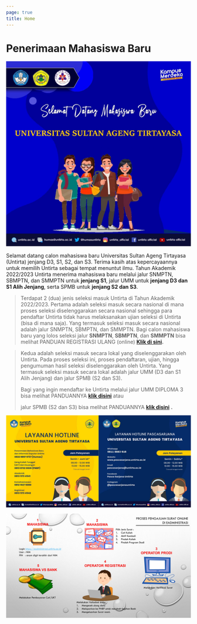 ```yaml
---
page: true
title: Home
---
```


# Penerimaan Mahasiswa Baru

![](images/Selamat%20Datang%20Maba.jpg)

Selamat datang calon mahasiswa baru Universitas Sultan Ageng Tirtayasa (Untirta) jenjang D3, S1, S2, dan S3. Terima kasih atas kepercayaannya untuk memilih Untirta sebagai tempat menuntut ilmu. Tahun Akademik 2022/2023 Untirta menerima mahasiswa baru melalui jalur SNMPTN, SBMPTN, dan SMMPTN untuk **jenjang S1**, jalur UMM untuk **jenjang D3 dan S1 Alih Jenjang**, serta SPMB untuk **jenjang S2 dan S3**.

> Terdapat 2 (dua) jenis seleksi masuk Untirta di Tahun Akademik 2022/2023. Pertama adalah seleksi masuk secara nasional di mana proses seleksi diselenggarakan secara nasional sehingga para pendaftar Untirta tidak harus melaksanakan ujian seleksi di Untirta (bisa di mana saja). Yang termasuk seleksi masuk secara nasional adalah jalur SNMPTN, SBMPTN, dan SMMPTN. Bagi calon mahasiswa baru yang lolos seleksi jalur **SNMPTN**, **SBMPTN**, dan **SMMPTN** bisa melihat PANDUAN REGISTRASI ULANG (online) [**Klik di sini**](/post/2022-03-10-panduan-registrasi-ulang-snmptn-sbmptn-dan-smmptn/)**.**

> Kedua adalah seleksi masuk secara lokal yang diselenggarakan oleh Untirta. Pada proses seleksi ini, proses pendaftaran, ujian, hingga pengumuman hasil seleksi diselenggarakan oleh Untirta. Yang termasuk seleksi masuk secara lokal adalah jalur UMM (D3 dan S1 Alih Jenjang) dan jalur SPMB (S2 dan S3).
>
> Bagi yang ingin mendaftar ke Untirta melalui jalur UMM DIPLOMA 3 bisa melihat PANDUANNYA [**klik disini**](/post/2022-01-12-pmb-umm-2022/) atau
>
> jalur SPMB (S2 dan S3) bisa melihat PANDUANNYA [**klik disini**](/post/2022-01-21-penerimaan-mahasiswa-baru-pmb-pascasarjana-ta-2022-2023/) **.**

![](images/hotline.jpg)

![](images/Proses%20Pengajuan%20Surat%20Online.jpg)
